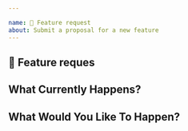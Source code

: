 ```yaml
---

name: 🚀 Feature request
about: Submit a proposal for a new feature
---
```


🚀 Feature reques
-----------------

<!--
  --- IMPORTANT ---
  This is a template for a feature request! If you want to submit a bug report,
  please paste this link into your browser and follow the instructions there.

  https://github.com/heymeala/meala-app/issues/new?template=BUG_REPORT.md
  -----------------
-->

<!--
  Hi there!

  Thanks for considering to file a feature request with Meala. Please take a
  moment to answer the basic questions listed in this template. If there is no
  need for certain fields or sections, please delete those headers before
  submitting. We know not all tickets require those steps. Otherwise, please
  try to be as detailed as possible.

  If this is just a generic question, please consider talking with us on Gitter:
  https://gitter.im/git-point

  Thanks!
-->

## What Currently Happens?

<!--
  Describe the current behavior.
-->

## What Would You Like To Happen?

<!--
  Describe what you'd like to see added. Be as descriptive as possible so we can
  have a good idea of what you want! Mockups or sketches are always welcome if
  applicable!
-->
